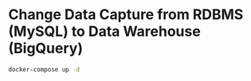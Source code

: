 # Change Data Capture from RDBMS (MySQL) to Data Warehouse (BigQuery)

```bash
docker-compose up -d
```